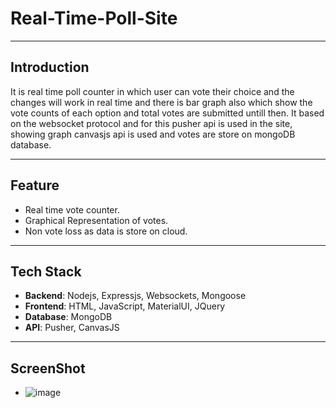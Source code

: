 # Real-Time-Poll-Site
-- --

## Introduction
It is real time poll counter in which user can vote their choice and the changes will work in real time and there is bar graph also which show the vote counts of each option and total votes are submitted untill then.
It based on the websocket protocol and for this pusher api is used in the site, showing graph canvasjs api is used and votes are store on mongoDB database.
-- --

## Feature
- Real time vote counter.
- Graphical Representation of votes.
- Non vote loss as data is store on cloud.
-- --

## Tech Stack
- <b>Backend</b>: Nodejs, Expressjs, Websockets, Mongoose
- <b>Frontend</b>: HTML, JavaScript, MaterialUI, JQuery
- <b>Database</b>: MongoDB
- <b>API</b>: Pusher, CanvasJS
-- --

## ScreenShot
- ![image](https://github.com/Roshankrshah/Real-Time-Poll-Site/assets/91787844/9b3d1809-c3cd-4d12-b96d-e1fa543fe847)



